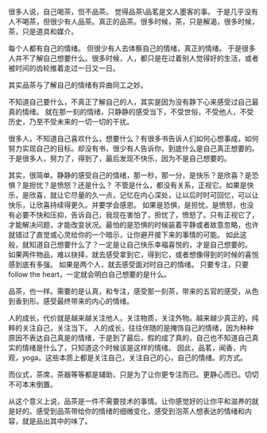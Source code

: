 很多人说，自己喝茶，但不品茶。
觉得品茶\品茗是文人墨客的事。
于是几乎没有人不喝茶，但很少有人品茶。真正的品茶。很多时候，茶，只是解渴，很多时候，茶，只是道具和媒介。
 
每个人都有自己的情绪。
但很少有人去体察自己的情绪，真正的情绪。
于是很多人并不了解自己想要什么。很多时候，人，都只是在过着别人觉得好的生活，或者被时间的齿轮推着走过一日又一日。
 
其实品茶与了解自己的情绪有异曲同工之妙。
 
不知道自己要什么，不真正了解自己的人，其实是因为没有静下心来感受过自己最真的情绪。
就在那一刻的情绪，只静静的感受当下，不受世俗，不受他人，不受历史，乃至不受未来的一切一切的干扰。
 
很多人，不知道自己喜欢什么，想要什么？有很多书告诉人们如何心想事成，如何努力实现自己的目标。却没有书，很少有人告诉你，到底什么是自己真正想要的。于是很多人，努力了，得到了，最后发现不快乐，因为不是自己想要的。
 
其实，很简单。静静的感受自己的情绪，那一秒，那一分，是快乐？是欣喜？是恐惧？是担忧？是愤怒？还是什么？
不管是什么，都没有关系，正视它。如果是快乐，是欣喜，就让它尽量的久一点，记忆在内心深处，让以后时时可回忆，可以让快乐，让欣喜持续得更久。并要学会感恩。
如果是恐惧，是担忧，是愤怒，也没有必要不快和压抑，告诉自己，我现在害怕了，担忧了，愤怒了。只有正视它了，才能解决问题，才能改变状况。最怕的是恐惧的时候装着平静或者故意忽略，也许就错过了直觉或心灵给你的一个暗示，让你避开接下来的事情的可能。
如此这般，就知道自己想要什么了？一定是让自己快乐幸福喜悦的，才是自己想要的。
如果两件物品，难以抉择，就去感受拿到它，得到它，或者想像得到的时候的喜悦感到底有多强。
如果是两个人，就去感受面对时自己的情绪。
只要专注，只要follow the heart，一定就会明白自己想要的是什么。
 
品茶，也一样。需要的是认真，和专注，感受那一刻茶，带来的五官的感受，从色到香到形。感受最终带来的内心的情绪。
 
人的成长，代价就是越来越关注他人，关注物质，关注外物。越来越少真正的，纯粹的关注自己，关注当下。
人的成长，往往伴随的是掩饰自己的情绪，因为种种原因不表达自己真是的情绪，于是到了最后，假的成了真的，自己也不知道自己真实的情绪是什么了，只知道这个时候该是这样的情绪。
因此，品茗，闻香，内观，yoga。这些本质上都是关注自己，关注自己的心，自己的情绪。的方式。
 
而仪式，茶席，茶器等等都是辅助，只是为了让你更专注而已。更静心而已。切切不可本末倒置。
 
从这个意义上说，品茶是一件不需要技术的事情。让你感觉好的让你平和滋养的就是好的。感受到品茶带给你的情绪的细微变化，感受到泡茶人想表达的情绪和内容，就是品出其中的味了。

